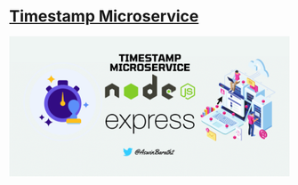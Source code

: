 # [Timestamp Microservice](https://www.freecodecamp.org/learn/apis-and-microservices/apis-and-microservices-projects/timestamp-microservice)

<p>
    <img src="assets/Timestamp Microservice Cover Design.png" alt="Timestamp Microservice Cover Design" width="800px" />
</p>

<!-- <p>
    <img src="assets/Timestamp Microservice Demo.gif" alt="Timestamp Microservice Demo" width="800px" /> 
</p> -->
